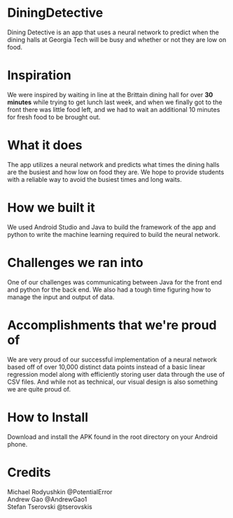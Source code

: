 # DiningDetective
Dining Detective is an app that uses a neural network to predict when the dining halls at Georgia Tech will be busy and whether or not they are low on food.

# Inspiration 
We were inspired by waiting in line at the Brittain dining hall for over **30 minutes** while trying to get lunch last week, and when we finally got to the front there was little food left, and we had to wait an additional 10 minutes for fresh food to be brought out.

# What it does 
The app utilizes a neural network and predicts what times the dining halls are the busiest and how low on food they are. We hope to provide students with a reliable way to avoid the busiest times and long waits.

# How we built it 
We used Android Studio and Java to build the framework of the app and python to write the machine learning required to build the neural network.

# Challenges we ran into
One of our challenges was communicating between Java for the front end and python for the back end. We also had a tough time figuring how to manage the input and output of data.

# Accomplishments that we're proud of
We are very proud of our successful implementation of a neural network based off of over 10,000 distinct data points instead of a basic linear regression model along with efficiently storing user data through the use of CSV files. And while not as technical, our visual design is also something we are quite proud of.

# How to Install
Download and install the APK found in the root directory on your Android phone. 

# Credits

Michael Rodyushkin @PotentialError  
Andrew Gao @AndrewGao1  
Stefan Tserovski @tserovskis  
